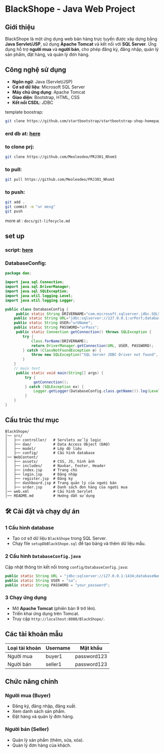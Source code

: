 # BlackShope - Java Web Project

##  Giới thiệu
BlackShope là một ứng dụng web bán hàng trực tuyến được xây dựng bằng **Java Servlet/JSP**, sử dụng **Apache Tomcat** và kết nối với **SQL Server**. Ứng dụng hỗ trợ **người mua** và **người bán**, cho phép đăng ký, đăng nhập, quản lý sản phẩm, đặt hàng, và quản lý đơn hàng.

## Công nghệ sử dụng
- **Ngôn ngữ**: Java (Servlet/JSP)
- **Cơ sở dữ liệu**: Microsoft SQL Server
- **Máy chủ ứng dụng**: Apache Tomcat
- **Giao diện**: Bootstrap, HTML, CSS
- **Kết nối CSDL**: JDBC

template boostrap:
```bash
git clone https://github.com/startbootstrap/startbootstrap-shop-homepage
```
### erd db at: [here](https://dbdiagram.io/d/PRJ301_Nhom3-67cb213d263d6cf9a09dfb71)

### to clone prj:
```bash
git clone https://github.com/Meoleodeo/PRJ301_Nhom3
```
### to pull:
```bash
git pull https://github.com/Meoleodeo/PRJ301_Nhom3
```
### to push:
```bash
git add .
git commit -m "ur mesg"
git push
```
more at : `docs/git-lifecycle.md`

## set up 
### script: [here](https://github.com/Meoleodeo/PRJ301_Nhom3/db/)
### DatabaseConfig:
```java
package dao;

import java.sql.Connection;
import java.sql.DriverManager;
import java.sql.SQLException;
import java.util.logging.Level;
import java.util.logging.Logger;

public class DatabaseConfig {
     public static String DRIVERNAME="com.microsoft.sqlserver.jdbc.SQLServerDriver";
    public static String URL="jdbc:sqlserver://127.0.0.1:urPort;databaseName=BlackShope;encrypt=true;trustServerCertificate=true;loginTimeout=30;";
    public static String USER="urUName";
    public static String PASSWORD="urPass";
     public static Connection getConnection() throws SQLException {
        try {
            Class.forName(DRIVERNAME);
            return DriverManager.getConnection(URL, USER, PASSWORD);
        } catch (ClassNotFoundException e) {
            throw new SQLException("SQL Server JDBC Driver not found", e);
        }
    }
    // main test
     public static void main(String[] args) {
         try {
             getConnection();
         } catch (SQLException ex) {
             Logger.getLogger(DatabaseConfig.class.getName()).log(Level.SEVERE, null, ex);
         }
    }
}
```


## Cấu trúc thư mục
```
BlackShope/
│── src/
│   ├── controller/   # Servlets xử lý logic
│   ├── dao/          # Data Access Object (DAO)
│   ├── model/        # Lớp dữ liệu
│   ├── config/       # Cấu hình database
│── WebContent/
│   ├── assets/       # CSS, JS, hình ảnh
│   ├── includes/     # Navbar, Footer, Header
│   ├── index.jsp     # Trang chủ
│   ├── login.jsp     # Đăng nhập
│   ├── register.jsp  # Đăng ký
│   ├── dashboard.jsp # Trang quản lý của người bán
│   ├── order.jsp     # Danh sách đơn hàng của người mua
│── web.xml           # Cấu hình Servlet
│── README.md         # Hướng dẫn sử dụng
```

## 🛠 Cài đặt và chạy dự án
### 1️ Cấu hình database
- Tạo cơ sở dữ liệu `BlackShope` trong SQL Server.
- Chạy file `setupDbBlackShope.sql` để tạo bảng và thêm dữ liệu mẫu.

### 2️ Cấu hình `DatabaseConfig.java`
Cập nhật thông tin kết nối trong `config/DatabaseConfig.java`:
```java
public static String URL = "jdbc:sqlserver://127.0.0.1:1434;databaseName=BlackShope;encrypt=false;";
public static String USER = "sa";
public static String PASSWORD = "your_password";
```

### 3️ Chạy ứng dụng
- Mở **Apache Tomcat** (phiên bản 9 trở lên).
- Triển khai ứng dụng trên Tomcat.
- Truy cập `http://localhost:8080/BlackShope/`.

## Các tài khoản mẫu
| Loại tài khoản | Username  | Mật khẩu   |
|---------------|-----------|------------|
| Người mua    | buyer1    | password123 |
| Người bán    | seller1   | password123 |

## Chức năng chính
### Người mua (Buyer)
- Đăng ký, đăng nhập, đăng xuất.
- Xem danh sách sản phẩm.
- Đặt hàng và quản lý đơn hàng.

### Người bán (Seller)
- Quản lý sản phẩm (thêm, sửa, xóa).
- Quản lý đơn hàng của khách.

